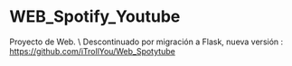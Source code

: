 # WEB_Spotify_Youtube
Proyecto de Web. \\
Descontinuado por migración a Flask, nueva versión : https://github.com/iTrollYou/Web_Spotytube
